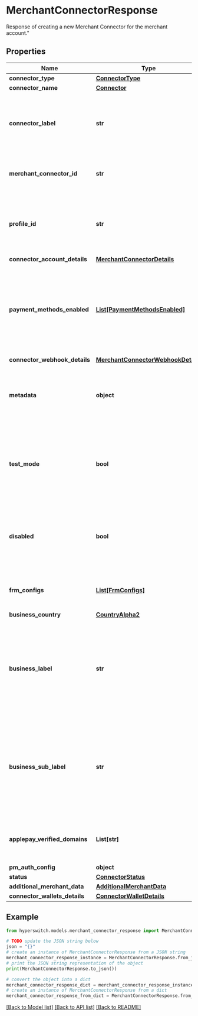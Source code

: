 # MerchantConnectorResponse

Response of creating a new Merchant Connector for the merchant account.\"

## Properties

Name | Type | Description | Notes
------------ | ------------- | ------------- | -------------
**connector_type** | [**ConnectorType**](ConnectorType.md) |  | 
**connector_name** | [**Connector**](Connector.md) |  | 
**connector_label** | **str** | A unique label to identify the connector account created under a profile | [optional] 
**merchant_connector_id** | **str** | Unique ID of the merchant connector account | 
**profile_id** | **str** | Identifier for the profile, if not provided default will be chosen from merchant account | 
**connector_account_details** | [**MerchantConnectorDetails**](MerchantConnectorDetails.md) |  | [optional] 
**payment_methods_enabled** | [**List[PaymentMethodsEnabled]**](PaymentMethodsEnabled.md) | An object containing the details about the payment methods that need to be enabled under this merchant connector account | [optional] 
**connector_webhook_details** | [**MerchantConnectorWebhookDetails**](MerchantConnectorWebhookDetails.md) |  | [optional] 
**metadata** | **object** | Metadata is useful for storing additional, unstructured information on an object. | [optional] 
**test_mode** | **bool** | A boolean value to indicate if the connector is in Test mode. By default, its value is false. | [optional] [default to False]
**disabled** | **bool** | A boolean value to indicate if the connector is disabled. By default, its value is false. | [optional] [default to False]
**frm_configs** | [**List[FrmConfigs]**](FrmConfigs.md) | Contains the frm configs for the merchant connector | [optional] 
**business_country** | [**CountryAlpha2**](CountryAlpha2.md) |  | [optional] 
**business_label** | **str** | The business label to which the connector account is attached. To be deprecated soon. Use the &#39;profile_id&#39; instead | [optional] 
**business_sub_label** | **str** | The business sublabel to which the connector account is attached. To be deprecated soon. Use the &#39;profile_id&#39; instead | [optional] 
**applepay_verified_domains** | **List[str]** | identifier for the verified domains of a particular connector account | [optional] 
**pm_auth_config** | **object** |  | [optional] 
**status** | [**ConnectorStatus**](ConnectorStatus.md) |  | 
**additional_merchant_data** | [**AdditionalMerchantData**](AdditionalMerchantData.md) |  | [optional] 
**connector_wallets_details** | [**ConnectorWalletDetails**](ConnectorWalletDetails.md) |  | [optional] 

## Example

```python
from hyperswitch.models.merchant_connector_response import MerchantConnectorResponse

# TODO update the JSON string below
json = "{}"
# create an instance of MerchantConnectorResponse from a JSON string
merchant_connector_response_instance = MerchantConnectorResponse.from_json(json)
# print the JSON string representation of the object
print(MerchantConnectorResponse.to_json())

# convert the object into a dict
merchant_connector_response_dict = merchant_connector_response_instance.to_dict()
# create an instance of MerchantConnectorResponse from a dict
merchant_connector_response_from_dict = MerchantConnectorResponse.from_dict(merchant_connector_response_dict)
```
[[Back to Model list]](../README.md#documentation-for-models) [[Back to API list]](../README.md#documentation-for-api-endpoints) [[Back to README]](../README.md)


